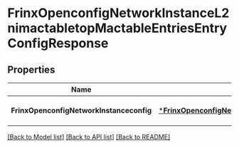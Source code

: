# FrinxOpenconfigNetworkInstanceL2nimactabletopMactableEntriesEntryConfigResponse

## Properties
Name | Type | Description | Notes
------------ | ------------- | ------------- | -------------
**FrinxOpenconfigNetworkInstanceconfig** | [***FrinxOpenconfigNetworkInstanceL2nimactabletopMactableEntriesEntryConfig**](frinx.openconfig.network.instance.l2nimactabletop.mactable.entries.entry.Config.md) |  | [optional] [default to null]

[[Back to Model list]](../README.md#documentation-for-models) [[Back to API list]](../README.md#documentation-for-api-endpoints) [[Back to README]](../README.md)


